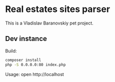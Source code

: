 # Real estates sites parser

This is a Vladislav Baranovskiy pet project.  

## Dev instance

Build:
```bash
composer install
php -S 0.0.0.0:80 index.php
```
Usage:
open http://localhost

